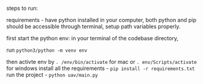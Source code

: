 steps to run: 

requirements - have python installed in your computer, both python and pip should be accessible through terminal, setup path variables properly.

first start the python env:
in your terminal of the codebase directory,

run `python3/python -m venv env`

then activte env by `. /env/bin/activate` for mac or `. env/Scripts/activate` for windows 
install all the requirements - `pip install -r requirements.txt`
run the project -  `python uav/main.py`

